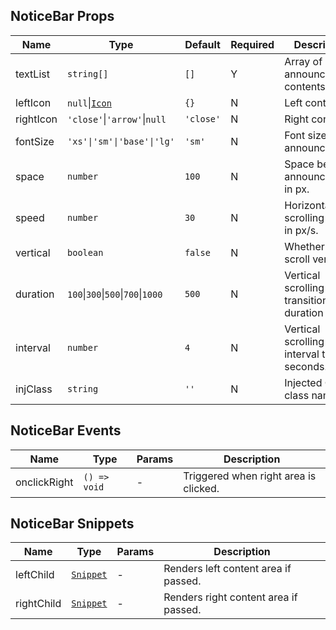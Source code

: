 ## NoticeBar Props

| Name      | Type                                                              | Default   | Required | Description                                   |
| --------- | ----------------------------------------------------------------- | --------- | -------- | --------------------------------------------- |
| textList  | `string[]`                                                        | `[]`      | Y        | Array of announcement contents.               |
| leftIcon  | `null`\|[`Icon`](https://stdf.design/#/components?nav=icon&tab=0) | `{}`      | N        | Left content.                                 |
| rightIcon | `'close'`\|`'arrow'`\|`null`                                      | `'close'` | N        | Right content.                                |
| fontSize  | `'xs'\|'sm'\|'base'\|'lg'`                                        | `'sm'`    | N        | Font size of the announcement.                |
| space     | `number`                                                          | `100`     | N        | Space between announcements in px.            |
| speed     | `number`                                                          | `30`      | N        | Horizontal scrolling speed in px/s.           |
| vertical  | `boolean`                                                         | `false`   | N        | Whether to scroll vertically.                 |
| duration  | `100`\|`300`\|`500`\|`700`\|`1000`                                | `500`     | N        | Vertical scrolling transition duration in ms. |
| interval  | `number`                                                          | `4`       | N        | Vertical scrolling interval time in seconds.  |
| injClass  | `string`                                                          | `''`      | N        | Injected CSS class name.                      |

## NoticeBar Events

| Name         | Type         | Params | Description                           |
| ------------ | ------------ | ------ | ------------------------------------- |
| onclickRight | `() => void` | -      | Triggered when right area is clicked. |

## NoticeBar Snippets

| Name       | Type                                                                | Params | Description                           |
| ---------- | ------------------------------------------------------------------- | ------ | ------------------------------------- |
| leftChild  | [`Snippet`](https://svelte.dev/docs/svelte/snippet#Typing-snippets) | -      | Renders left content area if passed.  |
| rightChild | [`Snippet`](https://svelte.dev/docs/svelte/snippet#Typing-snippets) | -      | Renders right content area if passed. |
